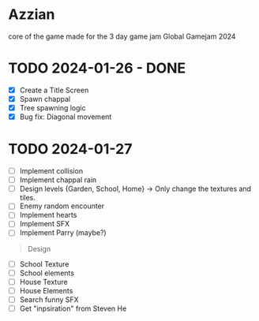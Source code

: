 # Azzian

core of the game made for the 3 day game jam Global Gamejam 2024

# TODO 2024-01-26 - DONE

- [x] Create a Title Screen
- [x] Spawn chappal
- [x] Tree spawning logic
- [x] Bug fix: Diagonal movement

# TODO 2024-01-27

- [ ] Implement collision
- [ ] Implement chappal rain
- [ ] Design levels {Garden, School, Home} -> Only change the textures and tiles.
- [ ] Enemy random encounter
- [ ] Implement hearts
- [ ] Implement SFX
- [ ] Implement Parry (maybe?)

> Design

- [ ] School Texture
- [ ] School elements
- [ ] House Texture
- [ ] House Elements
- [ ] Search funny SFX
- [ ] Get "inpsiration" from Steven He
